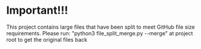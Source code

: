 # Important!!!

This project contains large files that have been split to meet GitHub file size requirements.
Please run: "python3 file_split_merge.py --merge" at project root to get the original files back
